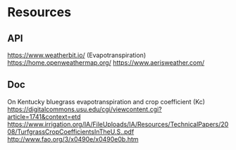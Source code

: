 # Resources

## API 
https://www.weatherbit.io/ (Evapotranspiration)
https://home.openweathermap.org/
https://www.aerisweather.com/

## Doc 
On Kentucky bluegrass evapotranspiration and crop coefficient (Kc)
https://digitalcommons.usu.edu/cgi/viewcontent.cgi?article=1741&context=etd
https://www.irrigation.org/IA/FileUploads/IA/Resources/TechnicalPapers/2008/TurfgrassCropCoefficientsInTheU.S..pdf
http://www.fao.org/3/x0490e/x0490e0b.htm
